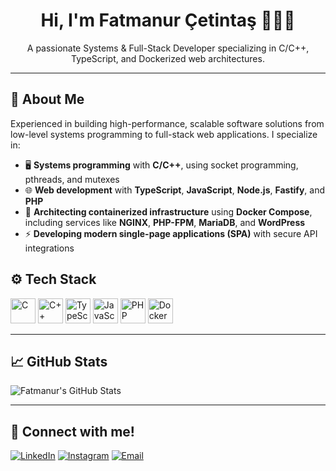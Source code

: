 <h1 align="center">Hi, I'm Fatmanur Çetintaş 👩🏼‍💻</h1>
<p align="center">
A passionate Systems & Full-Stack Developer specializing in C/C++, TypeScript, and Dockerized web architectures.
</p>

---

## 🧩 About Me

Experienced in building high-performance, scalable software solutions from low-level systems programming to full-stack web applications. I specialize in:

- 🖥️ **Systems programming** with **C/C++**, using socket programming, pthreads, and mutexes  
- 🌐 **Web development** with **TypeScript**, **JavaScript**, **Node.js**, **Fastify**, and **PHP**  
- 🐳 **Architecting containerized infrastructure** using **Docker Compose**, including services like **NGINX**, **PHP-FPM**, **MariaDB**, and **WordPress**  
- ⚡ **Developing modern single-page applications (SPA)** with secure API integrations

## ⚙️ Tech Stack

<p align="left">
  <img width="40" src="https://cdn.jsdelivr.net/gh/devicons/devicon/icons/c/c-original.svg" alt="C" title="C" />
  <img width="40" src="https://cdn.jsdelivr.net/gh/devicons/devicon/icons/cplusplus/cplusplus-original.svg" alt="C++" title="C++" />
  <img width="40" src="https://cdn.jsdelivr.net/gh/devicons/devicon/icons/typescript/typescript-original.svg" alt="TypeScript" title="TypeScript" />
  <img width="40" src="https://cdn.jsdelivr.net/gh/devicons/devicon/icons/javascript/javascript-original.svg" alt="JavaScript" title="JavaScript" />
  <img width="40" src="https://cdn.jsdelivr.net/gh/devicons/devicon/icons/php/php-original.svg" alt="PHP" title="PHP" />
  <img width="40" src="https://cdn.jsdelivr.net/gh/devicons/devicon/icons/docker/docker-original.svg" alt="Docker" title="Docker" />

</p>

---

## 📈 GitHub Stats

<p align="left">
  <img src="https://github-readme-stats.vercel.app/api?username=facetint&show_icons=true&theme=radical" alt="Fatmanur's GitHub Stats" />
</p>

---

## 🔗 Connect with me!

<p align="left">
  <a href="https://linkedin.com/in/fatmanurcetintas/" alt="LinkedIn"><img src="https://img.icons8.com/fluent/48/000000/linkedin.png" alt="LinkedIn"/></a>
  <a href="https://www.instagram.com/fatmanur.cetintas12/" alt="Instagram"><img src="https://img.icons8.com/fluent/48/000000/instagram-new.png" alt="Instagram"/></a>
  <a href="mailto:fatmanurcetintas7@gmail.com" alt="Email"><img src="https://img.icons8.com/fluent/48/000000/gmail-new.png" alt="Email"/></a>
</p>
